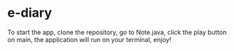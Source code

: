 # e-diary
To start the app, clone the repository, go to Note.java, click the play button on main, the application will run on your terminal, enjoy!
